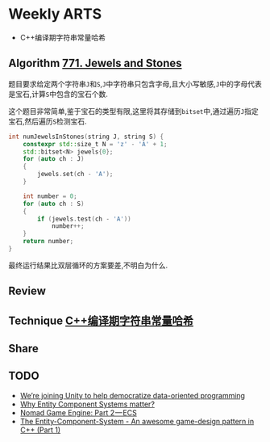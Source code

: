 # Weekly ARTS

- C++编译期字符串常量哈希

## Algorithm [771. Jewels and Stones](https://leetcode.com/problems/jewels-and-stones/description/)

题目要求给定两个字符串`J`和`S`,`J`中字符串只包含字母,且大小写敏感,`J`中的字母代表是宝石,计算`S`中包含的宝石个数.

这个题目非常简单,鉴于宝石的类型有限,这里将其存储到`bitset`中,通过遍历`J`指定宝石,然后遍历`S`检测宝石.

```C++
int numJewelsInStones(string J, string S) {
    constexpr std::size_t N = 'z' - 'A' + 1;
    std::bitset<N> jewels{0};
    for (auto ch : J)
    {
        jewels.set(ch - 'A');
    }

    int number = 0;
    for (auto ch : S)
    {
        if (jewels.test(ch - 'A'))
            number++;
    }
    return number;
}
```

最终运行结果比双层循环的方案要差,不明白为什么.

## Review

## Technique [C++编译期字符串常量哈希](compile_string_hash.md)

## Share

## TODO

- [We’re joining Unity to help democratize data-oriented programming](https://blogs.unity3d.com/2017/11/08/were-joining-unity-to-help-democratize-data-oriented-programming/)
- [Why Entity Component Systems matter?](https://www.namekdev.net/2017/03/why-entity-component-systems-matter/)
- [Nomad Game Engine: Part 2 — ECS](https://medium.com/@savas/nomad-game-engine-part-2-ecs-9132829188e5)
- [The Entity-Component-System - An awesome game-design pattern in C++ (Part 1)](https://www.gamasutra.com/blogs/TobiasStein/20171122/310172/The_EntityComponentSystem__An_awesome_gamedesign_pattern_in_C_Part_1.php)
